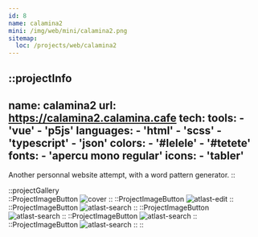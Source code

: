 ```yaml
---
id: 8
name: calamina2
mini: /img/web/mini/calamina2.png
sitemap:
  loc: /projects/web/calamina2
---
```


::projectInfo
---
name: calamina2
url: https://calamina2.calamina.cafe
tech: 
    tools:
      - 'vue'
      - 'p5js'
    languages:
      - 'html'
      - 'scss'
      - 'typescript'
      - 'json'
    colors:
      - '#lelele'
      - '#tetete'
    fonts:
      - 'apercu mono regular'
    icons:
      - 'tabler'
---
Another personnal website attempt, with a word pattern generator.
::

::projectGallery  
  ::ProjectImageButton
    ![cover](/img/web/calamina2.png)
  ::
  ::ProjectImageButton
    ![atlast-edit](/img/web/calamina2/calamina2-hello.png)
  ::
  ::ProjectImageButton
    ![atlast-search](/img/web/calamina2/calamina2-projects.png)
  :: 
  ::ProjectImageButton
    ![atlast-search](/img/web/calamina2/calamina2-projects-alt-translate.png)
  :: 
  ::ProjectImageButton
    ![atlast-search](/img/web/calamina2/calamina2-projects-full.png)
  :: 
  ::ProjectImageButton
    ![atlast-search](/img/web/calamina2/calamina2-projects-picture.png)
  :: 
::

<!-- ::projectFeatures
:: -->